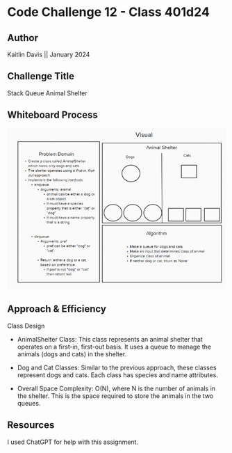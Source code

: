 # Code Challenge 12 - Class 401d24

## Author
Kaitlin Davis || January 2024

## Challenge Title
Stack Queue Animal Shelter

## Whiteboard Process
![Whiteboard for Stack Queue Animal Shelter](code12.png)

## Approach & Efficiency
Class Design

* AnimalShelter Class: This class represents an animal shelter that operates on a first-in, first-out basis. It uses a queue to manage the animals (dogs and cats) in the shelter.

* Dog and Cat Classes: Similar to the previous approach, these classes represent dogs and cats. Each class has species and name attributes.

* Overall Space Complexity: O(N), where N is the number of animals in the shelter. This is the space required to store the animals in the two queues.

## Resources
I used ChatGPT for help with this assignment. 